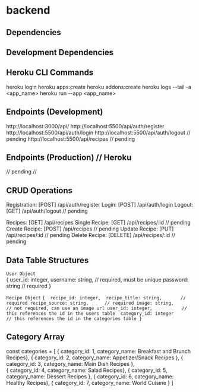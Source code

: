 # backend

## Dependencies

## Development Dependencies

## Heroku CLI Commands
heroku login 
heroku apps:create 
heroku addons:create 
heroku logs --tail -a <app_name> 
heroku run --app <app_name>

## Endpoints (Development)
http://localhost:3000/api/
http://localhost:5500/api/auth/register
http://localhost:5500/api/auth/login
http://localhost:5500/api/auth/logout  // pending
http://localhost:5500/api/recipes      // pending

## Endpoints (Production) // Heroku
// pending //

## CRUD Operations

Registration: [POST] /api/auth/register
Login: [POST] /api/auth/login
Logout: [GET] /api/auth/logout           // pending

Recipes: [GET] /api/recipes
Single Recipe: [GET] /api/recipes/:id     // pending
Create Recipe: [POST] /api/recipes        // pending
Update Recipe: [PUT] /api/recipes/:id     // pending
Delete Recipe: [DELETE] /api/recipes/:id  // pending

## Data Table Structures

`User Object`  
  { 
    user_id: integer, 
    username: string,  // required, must be unique
    password: string  // required
	}

`Recipe Object` 
  `{ 
    recipe_id: integer, 
    recipe_title: string,       // required
    recipe_source: string,      // required
    image: string,              // not required, can use an image url
    user_id: integer,           // this references the id in the users table 
    category_id: integer        // this references the id in the categories table
	}`

## Category Array
const categories = [ 
	{ category_id: 1, category_name: Breakfast and Brunch Recipes},
	{ category_id: 2, category_name: Appetizer/Snack Recipes },
	{ category_id: 3, category_name: Main Dish Recipes },	
	{ category_id: 4, category_name: Salad Recipes},
	{ category_id: 5, category_name: Dessert Recipes },
	{ category_id: 6, category_name: Healthy Recipes},
	{ category_id: 7, category_name: World Cuisine }
]